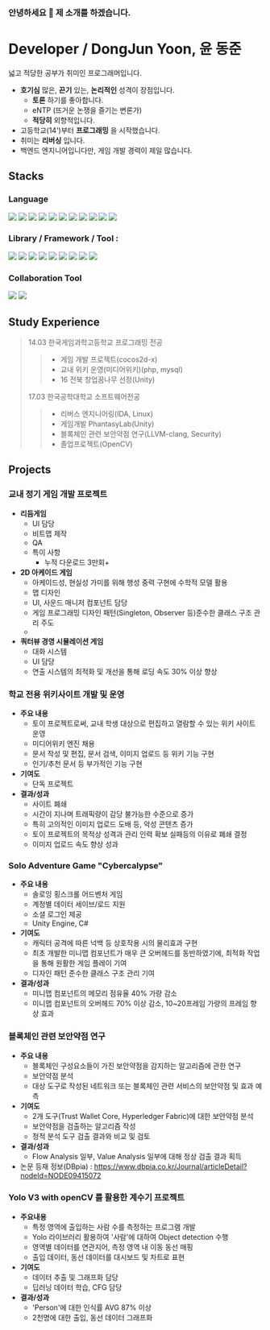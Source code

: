 <!-- [### Hi there 👋 -->
### 안녕하세요 👋 제 소개를 하겠습니다.

<!--
**ZinNiea/ZinNiea** is a ✨ _special_ ✨ repository because its `README.md` (this file) appears on your GitHub profile.

Here are some ideas to get you started:

- 🔭 I’m currently working on ...
- 🌱 I’m currently learning ...
- 👯 I’m looking to collaborate on ...
- 🤔 I’m looking for help with ...
- 💬 Ask me about ...
- 📫 How to reach me: ...
- 😄 Pronouns: ...
- ⚡ Fun fact: ...
-->

# Developer / DongJun Yoon, 윤 동준
넓고 적당한 공부가 취미인 프로그래머입니다.
* __호기심__ 많은, __끈기__ 있는, __논리적인__ 성격이 장점입니다.
  + __토론__ 하기를 좋아합니다.
  + eNTP (뜨거운 논쟁을 즐기는 변론가)
  + __적당히__ 외향적입니다.
* 고등학교(14')부터 __프로그래밍__ 을 시작했습니다.
* 취미는 __리버싱__ 입니다.
* 백엔드 엔지니어입니다만, 게임 개발 경력이 제일 많습니다.


## Stacks
### Language
><div align="center" dir="auto">
<p dir="auto">
  <img src="https://img.shields.io/badge/-c language-A8B9CC?style=flat&logo=C&logoColor=white"/>
  <img src="https://img.shields.io/badge/-c++-00599C?style=flat&logo=cplusplus&logoColor=white"/>
  <img src="https://img.shields.io/badge/-csharp-512BD4?style=flat&logo=csharp&logoColor=white"/>
  <img src="https://img.shields.io/badge/-javascript-F7DF1E?style=flat&logo=javascript&logoColor=white"/>
  <img src="https://img.shields.io/badge/-TypeScript-3178C6?style=flat&logo=typescript&logoColor=white"/>
  <img src="https://img.shields.io/badge/-MySQL-4479A1?style=flat&logo=mysql&logoColor=white"/>
  <img src="https://img.shields.io/badge/-PostgreSQL-4169E1?style=flat&logo=postgresql&logoColor=white"/>
  <img src="https://img.shields.io/badge/-MsSQL-CC2927?style=flat&logo=microsoftsqlserver&logoColor=white"/>
  <img src="https://img.shields.io/badge/-Python-3776AB?style=flat&logo=python&logoColor=white"/>
  <img src="https://img.shields.io/badge/-HTML5-E34F26?style=flat&logo=html5&logoColor=white"/>
  <img src="https://img.shields.io/badge/-PHP-777BB4?style=flat&logo=php&logoColor=white"/>
</p>

### Library / Framework / Tool : 
<p dir="auto">
  <img src="https://img.shields.io/badge/-Linux-FCC624?style=flat&logo=linux&logoColor=white"/>
  <img src="https://img.shields.io/badge/-express.js-000000?style=flat&logo=express&logoColor=white"/>
  <img src="https://img.shields.io/badge/-UnityEngine-FFFFFF?style=flat&logo=unity&logoColor=white"/>
  <img src="https://img.shields.io/badge/-LLVM-262D3A?style=flat&logo=llvm&logoColor=white"/>
  <img src="https://img.shields.io/badge/-OpenCV-5C3EE8?style=flat&logo=opencv&logoColor=white"/>
  <img src="https://img.shields.io/badge/-Ubuntu-E95420?style=flat&logo=ubuntu&logoColor=white"/>
  <img src="https://img.shields.io/badge/-Wireshark-1679A7?style=flat&logo=wireshark&logoColor=white"/>
  <img src="https://img.shields.io/badge/-cocos2dx-55C2E1?style=flat&logo=cocos&logoColor=white"/>
  <img src="https://img.shields.io/badge/-Spring Boot-6DB33F?style=flat&logo=springboot&logoColor=white"/>
</p>

### Collaboration Tool
<p dir="auto">
  <img src="https://img.shields.io/badge/-Slack-4A154B?style=flat&logo=slack&logoColor=white"/>
  <img src="https://img.shields.io/badge/-Trello-0052CC?style=flat&logo=trello&logoColor=white"/>
</p>
</div>

## Study Experience
> 14.03 한국게임과학고등학교 프로그래밍 전공
>   > * 게임 개발 프로젝트(cocos2d-x)
>   > * 교내 위키 운영(미디어위키)(php, mysql)
>   > * 16 전북 창업꿈나무 선정(Unity)
>   >
> 17.03 한국공학대학교 소프트웨어전공
> > * 리버스 엔지니어링(IDA, Linux)
> > * 게임개발 PhantasyLab(Unity)
> > * 블록체인 관련 보안약점 연구(LLVM-clang, Security)
> > * 졸업프로젝트(OpenCV)

## Projects
### 교내 정기 게임 개발 프로젝트
* **리듬게임**
  + UI 담당
  + 비트맵 제작
  + QA
  + 특이 사항
    - 누적 다운로드 3만회+
* **2D 아케이드 게임**
  + 아케이드성, 현실성 가미를 위해 행성 중력 구현에 수학적 모델 활용
  + 맵 디자인
  + UI, 사운드 매니저 컴포넌트 담당
  + 게임 프로그래밍 디자인 패턴(Singleton, Observer 등)준수한 클래스 구조 관리 주도
  + 
* **쿼터뷰 경영 시뮬레이션 게임**
  + 대화 시스템
  + UI 담당
  + 연출 시스템의 최적화 및 개선을 통해 로딩 속도 30% 이상 향상

### 학교 전용 위키사이트 개발 및 운영
* **주요 내용**
  * 토이 프로젝트로써, 교내 학생 대상으로 편집하고 열람할 수 있는 위키 사이트 운영
  * 미디어위키 엔진 채용
  * 문서 작성 및 편집, 문서 검색, 이미지 업로드 등 위키 기능 구현
  * 인기/추천 문서 등 부가적인 기능 구현
* **기여도**
  + 단독 프로젝트
* **결과/성과**
  + 사이트 폐쇄
  + 시간이 지나며 트래픽량이 감당 불가능한 수준으로 증가
  + 특히 고의적인 이미지 업로드 도배 등, 악성 콘텐츠 증가
  + 토이 프로젝트의 목적상 성격과 관리 인력 확보 실패등의 이유로 폐쇄 결정
  + 이미지 업로드 속도 향상 성과

### Solo Adventure Game "Cybercalypse"
* **주요 내용**
  + 솔로잉 횡스크롤 어드벤처 게임
  + 계정별 데이터 세이브/로드 지원
  + 소셜 로그인 제공
  + Unity Engine, C#
* **기여도**
  + 캐릭터 공격에 따른 넉백 등 상호작용 시의 물리효과 구현
  + 최초 개발한 미니맵 컴포넌트가 매우 큰 오버헤드를 동반하였기에, 최적화 작업을 통해 원활한 게임 플레이 기여
  + 디자인 패턴 준수한 클래스 구조 관리 기여
* **결과/성과**
  + 미니맵 컴포넌트의 메모리 점유율 40% 가량 감소
  + 미니맵 컴포넌트의 오버헤드 70% 이상 감소, 10~20프레임 가량의 프레임 향상 효과

### 블록체인 관련 보안약점 연구
* **주요 내용**
  + 블록체인 구성요소들이 가진 보안약점을 감지하는 알고리즘에 관한 연구
  + 보안약점 분석
  + 대상 도구로 작성된 네트워크 또는 블록체인 관련 서비스의 보안약점 및 효과 예측
* **기여도**
  + 2개 도구(Trust Wallet Core, Hyperledger Fabric)에 대한 보안약점 분석
  + 보안약점을 검출하는 알고리즘 작성
  + 정적 분석 도구 검출 결과와 비교 및 검토
* **결과/성과**
  + Flow Analysis 일부, Value Analysis 일부에 대해 정상 검출 결과 획득
* 논문 등재 정보(DBpia) : <https://www.dbpia.co.kr/Journal/articleDetail?nodeId=NODE09415072>

### Yolo V3 with openCV 를 활용한 계수기 프로젝트
* **주요내용**
  + 특정 영역에 출입하는 사람 수를 측정하는 프로그램 개발
  + Yolo 라이브러리 활용하여 '사람'에 대하여 Object detection 수행
  + 영역별 데이터를 연관지어, 측정 영역 내 이동 동선 매핑
  + 출입 데이터, 동선 데이터를 대시보드 및 차트로 표현
* **기여도**
  + 데이터 추출 및 그래프화 담당
  + 딥러닝 데이터 학습, CFG 담당
* **결과/성과**
  + 'Person'에 대한 인식률 AVG 87% 이상
  + 2천명에 대한 출입, 동선 데이터 그래프화
